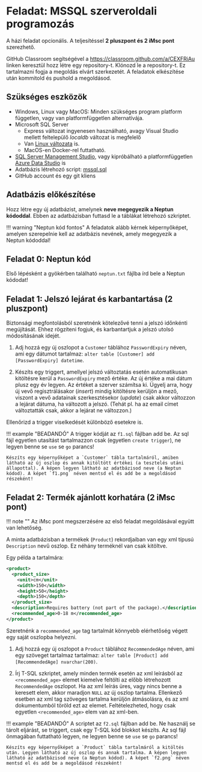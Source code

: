 # Feladat: MSSQL szerveroldali programozás

A házi feladat opcionális. A teljesítéssel **2 pluszpont és 2 iMsc pont** szerezhető.

GitHub Classroom segítségével a <https://classroom.github.com/a/CEXFRiAu> linken keresztül hozz létre egy repository-t. Klónozd le a repository-t. Ez tartalmazni fogja a megoldás elvárt szerkezetét. A feladatok elkészítése után kommitold és pushold a megoldásod.

## Szükséges eszközök

- Windows, Linux vagy MacOS: Minden szükséges program platform független, vagy van platformfüggetlen alternatívája.
- Microsoft SQL Server
    - Express változat ingyenesen használható, avagy Visual Studio mellett feltelepülő _localdb_ változat is megfelelő
    - Van [Linux változata](https://docs.microsoft.com/en-us/sql/linux/sql-server-linux-setup) is.
    - MacOS-en Docker-rel futtatható.
- [SQL Server Management Studio](https://docs.microsoft.com/en-us/sql/ssms/download-sql-server-management-studio-ssms), vagy kipróbálható a platformfüggetlen [Azure Data Studio](https://docs.microsoft.com/en-us/sql/azure-data-studio/download) is
- Adatbázis létrehozó script: [mssql.sql](https://raw.githubusercontent.com/bmeviauac01/adatvezerelt/master/docs/db/mssql.sql)
- GitHub account és egy git kliens

## Adatbázis előkészítése

Hozz létre egy új adatbázist, amelynek **neve megegyezik a Neptun kódoddal**. Ebben az adatbázisban futtasd le a táblákat létrehozó szkriptet.

!!! warning "Neptun kód fontos"
    A feladatok alább kérnek képernyőképet, amelyen szerepelnie kell az adatbázis nevének, amely megegyezik a Neptun kódoddal!

## Feladat 0: Neptun kód

Első lépésként a gyökérben található `neptun.txt` fájlba írd bele a Neptun kódodat!

## Feladat 1: Jelszó lejárat és karbantartása (2 pluszpont)

Biztonsági megfontolásból szeretnénk kötelezővé tenni a jelszó időnkénti megújítását. Ehhez rögzíteni fogjuk, és karbantartjuk a jelszó utolsó módosításának idejét.

1. Adj hozzá egy új oszlopot a `Customer` táblához `PasswordExpiry` néven, ami egy dátumot tartalmaz: `alter table [Customer] add [PasswordExpiry] datetime`.

1. Készíts egy triggert, amellyel jelszó változtatás esetén automatikusan kitöltésre kerül a `PasswordExpiry` mező értéke. Az új értéke a mai dátum plusz egy év legyen. Az értéket a szerver számítsa ki. Ügyelj arra, hogy új vevő regisztrálásakor (_insert_) mindig kitöltésre kerüljön a mező, viszont a vevő adatainak szerkesztésekor (_update_) csak akkor változzon a lejárat dátuma, ha változott a jelszó. (Tehát pl. ha az email címet változtatták csak, akkor a lejárat ne változzon.)

Ellenőrizd a trigger viselkedését különböző esetekre is.

!!! example "BEADANDÓ"
    A trigger kódját az `f1.sql` fájlban add be. Az sql fájl egyetlen utasítást tartalmazzon csak (egyetlen `create trigger`), ne legyen benne se `use` se `go` parancs!

    Készíts egy képernyőképet a `Customer` tábla tartalmáról, amiben látható az új oszlop és annak kitöltött értékei (a tesztelés utáni állapottal). A képen legyen látható az adatbázisod neve (a Neptun kódod). A képet `f1.png` néven mentsd el és add be a megoldásod részeként!

## Feladat 2: Termék ajánlott korhatára (2 iMsc pont)

!!! note ""
    Az iMsc pont megszerzésére az első feladat megoldásával együtt van lehetőség.

A minta adatbázisban a termékek (`Product`) rekordjaiban van egy xml típusú `Description` nevű oszlop. Ez néhány terméknél van csak kitöltve.

Egy példa a tartalmára:

```xml hl_lines="9"
<product>
  <product_size>
    <unit>cm</unit>
    <width>150</width>
    <height>50</height>
    <depth>150</depth>
  </product_size>
  <description>Requires battery (not part of the package).</description>
  <recommended_age>0-18 m</recommended_age>
</product>
```

Szeretnénk a `recommended_age` tag tartalmát könnyebb elérhetőség végett egy saját oszlopba helyezni.

1. Adj hozzá egy új oszlopot a `Product` táblához `RecommendedAge` néven, ami egy szöveget tartalmaz tartalmaz: `alter table [Product] add [RecommendedAge] nvarchar(200)`.

1. Írj T-SQL szkriptet, amely minden termék esetén az xml leírásból az `<recommended_age>` elemet kiemelve feltölti az előbb létrehozott `RecommendedAge` oszlopot. Ha az xml leírás üres, vagy nincs benne a keresett elem, akkor maradjon `NULL` az új oszlop tartalma. Ellenkező esetben az xml tag szöveges tartalma kerüljön átmásolásra, és az xml dokumentumból töröld ezt az elemet. Feltételezheted, hogy csak egyetlen `<recommended_age>` elem van az xml-ben.

!!! example "BEADANDÓ"
    A scriptet az `f2.sql` fájlban add be. Ne használj se tárolt eljárást, se triggert, csak egy T-SQL kód blokkot készíts. Az sql fájl önmagában futtatható legyen, ne legyen benne se `use` se `go` parancs!

    Készíts egy képernyőképet a `Product` tábla tartalmáról a kitöltés után. Legyen látható az új oszlop és annak tartalma. A képen legyen látható az adatbázisod neve (a Neptun kódod). A képet `f2.png` néven mentsd el és add be a megoldásod részeként!
